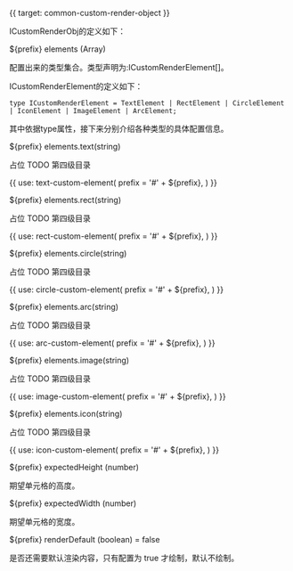 {{ target: common-custom-render-object }}

ICustomRenderObj的定义如下：

${prefix} elements (Array)

配置出来的类型集合。类型声明为:ICustomRenderElement[]。

ICustomRenderElement的定义如下：

```
type ICustomRenderElement = TextElement | RectElement | CircleElement | IconElement | ImageElement | ArcElement;
```
其中依据type属性，接下来分别介绍各种类型的具体配置信息。

${prefix} elements.text(string)

占位 TODO 第四级目录

{{ use: text-custom-element(
  prefix = '#' + ${prefix},
) }}

${prefix} elements.rect(string)

占位 TODO 第四级目录

{{ use: rect-custom-element(
  prefix = '#' + ${prefix},
) }}

${prefix} elements.circle(string)

占位 TODO 第四级目录

{{ use: circle-custom-element(
  prefix = '#' + ${prefix},
) }}

${prefix} elements.arc(string)

占位 TODO 第四级目录

{{ use: arc-custom-element(
  prefix = '#' + ${prefix},
) }}

${prefix} elements.image(string)

占位 TODO 第四级目录

{{ use: image-custom-element(
  prefix = '#' + ${prefix},
) }}

${prefix} elements.icon(string)

占位 TODO 第四级目录

{{ use: icon-custom-element(
  prefix = '#' + ${prefix},
) }}


${prefix} expectedHeight (number)

期望单元格的高度。

${prefix} expectedWidth (number)

期望单元格的宽度。

${prefix} renderDefault (boolean) = false

是否还需要默认渲染内容，只有配置为 true 才绘制，默认不绘制。